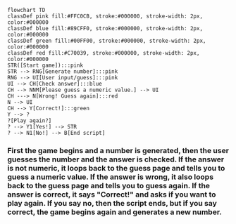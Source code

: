 ```mermaid
flowchart TD
classDef pink fill:#FFC0CB, stroke:#000000, stroke-width: 2px, color:#000000
classDef blue fill:#89CFF0, stroke:#000000, stroke-width: 2px, color:#000000
classDef green fill:#00FF00, stroke:#000000, stroke-width: 2px, color:#000000
classDef red fill:#C70039, stroke:#000000, stroke-width: 2px, color:#000000
STR([Start game]):::pink
STR --> RNG[Generate number]:::pink
RNG --> UI[User input/guess]:::pink
UI --> CH[Check answer]:::blue
CH --> NNM[Please guess a numeric value.] --> UI
CH ---> N[Wrong! Guess again]:::red
N --> UI
CH --> Y[Correct!]:::green
Y --> ?
?[Play again?]
? --> Y1[Yes!] --> STR
? --> N1[No!] --> B[End script]

```
### First the game begins and a number is generated, then the user guesses the number and the answer is checked. If the answer is not numeric, it loops back to the guess page and tells you to guess a numeric value. If the answer is wrong, it also loops back to the guess page and tells you to guess again. If the answer is correct, it says "Correct!" and asks if you want to play again. If you say no, then the script ends, but if you say correct, the game begins again and generates a new number.
